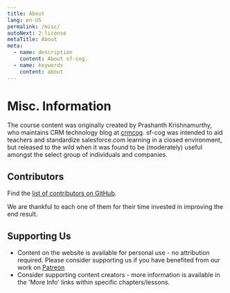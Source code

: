 ```yaml
---
title: About
lang: en-US
permalink: /misc/
autoNext: 2-license
metaTitle: About
meta:
  - name: description
    content: About sf-cog.
  - name: keywords
    content: about
---
```


# Misc. Information

The course content was originally created by Prashanth Krishnamurthy, who maintains CRM technology blog at [crmcog](https://crmcog.com). sf-cog was intended to aid teachers and standardize salesforce.com learning in a closed environment, but released to the wild when it was found to be (moderately) useful amongst the select group of individuals and companies.

## Contributors

Find the [list of contributors on GitHub](https://github.com/crmcog/sf-cog/graphs/contributors).

We are thankful to each one of them for their time invested in improving the end result.

## Supporting Us

- Content on the website is available for personal use - no attribution required. Please consider supporting us if you have benefited from our work on [Patreon](https://www.patreon.com/crmcog)
- Consider supporting content creators - more information is available in the 'More Info' links within specific chapters/lessons.
